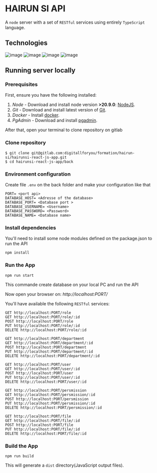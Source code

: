# HAIRUN SI API

A `node` server with a set of `RESTful` services using entirely `TypeScript` language.

## Technologies

![image](https://img.shields.io/badge/Node%20js-339933?style=for-the-badge&logo=nodedotjs&logoColor=white)
![image](https://img.shields.io/badge/Express%20js-000000?style=for-the-badge&logo=express&logoColor=white)
![image](https://img.shields.io/badge/TypeScript-007ACC?style=for-the-badge&logo=typescript&logoColor=white)
![image](https://img.shields.io/badge/PostgreSQL-316192?style=for-the-badge&logo=postgresql&logoColor=white)

## Running server locally

### Prerequisites

First, ensure you have the following installed:

1. _Node_ - Download and install node version **>20.9.0**: [NodeJS](https://nodejs.org/en/download).
2. _Git_ - Download and install latest version of [Git](https://git-scm.com/).
3. _Docker_ - Install [docker](https://docs.docker.com/engine/install/).
4. _PgAdmin_ - Download and install [pgadmin](https://www.pgadmin.org/download/).

After that, open your terminal to clone repository on gitlab

### Clone repository

```
$ git clone git@gitlab.com:digitallforyou/formation/hairun-si/hairunsi-react-js-app.git
$ cd hairunsi-react-js-app/back
```

### Environment configuration

Create file `.env` on the back folder and make your configuration like that

```
PORT= <port api>
DATABASE_HOST= <Adresse of the database>
DATABASE_PORT= <Database port >
DATABASE_USERNAME= <Username>
DATABASE_PASSWORD= <Password>
DATABASE_NAME= <Database name>
```

### Install dependencies

You'll need to install some node modules defined on the package.json to run the API

`npm install`

### Run the App

`npm run start`

This commande create database on your local PC and run the API

Now open your browser on: _http://localhost:PORT/_

You'll have available the following `RESTful` services:

```
GET http://localhost:PORT/role
GET http://localhost:PORT/role/:id
POST http://localhost:PORT/role
PUT http://localhost:PORT/role/:id
DELETE http://localhost:PORT/role/:id

GET http://localhost:PORT/department
GET http://localhost:PORT/department/:id
POST http://localhost:PORT/department
PUT http://localhost:PORT/department/:id
DELETE http://localhost:PORT/department/:id

GET http://localhost:PORT/user
GET http://localhost:PORT/user/:id
POST http://localhost:PORT/user
PUT http://localhost:PORT/user/:id
DELETE http://localhost:PORT/user/:id

GET http://localhost:PORT/persmission
GET http://localhost:PORT/persmission/:id
POST http://localhost:PORT/persmission
PUT http://localhost:PORT/persmission/:id
DELETE http://localhost:PORT/persmission/:id

GET http://localhost:PORT/file
GET http://localhost:PORT/file/:id
POST http://localhost:PORT/file
PUT http://localhost:PORT/file/:id
DELETE http://localhost:PORT/file/:id
```

### Build the App

`npm run build`

This will generate a `dist` directory(JavaScript output files).
